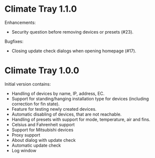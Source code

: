 # Climate Tray 1.1.0

Enhancements:

* Security question before removing devices or presets (#23).

Bugfixes:

* Closing update check dialogs when opening homepage (#17).

# Climate Tray 1.0.0

Initial version contains:

* Handling of devices by name, IP, address, EC.
* Support for standing/hanging installation type for devices (including correction for fin state). 
* Feature for testing newly created devices.
* Automatic disabling of devices, that are not reachable.
* Handling of presets with support for mode, temperature, air and fins.
* Celsius and Fahrenheit support
* Support for Mitsubishi devices
* Proxy support
* About dialog with update check
* Automatic update check
* Log window
